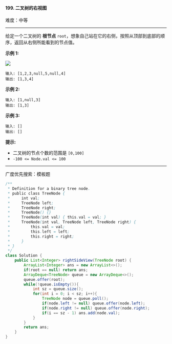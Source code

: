 #### 199. 二叉树的右视图

难度：中等

---

给定一个二叉树的  **根节点**  `root`，想象自己站在它的右侧，按照从顶部到底部的顺序，返回从右侧所能看到的节点值。

 **示例 1:** 

![](https://assets.leetcode.com/uploads/2021/02/14/tree.jpg)

```
输入: [1,2,3,null,5,null,4]
输出: [1,3,4]
```

 **示例 2:** 

```
输入: [1,null,3]
输出: [1,3]
```

 **示例 3:** 

```
输入: []
输出: []
```

 **提示:** 

*   二叉树的节点个数的范围是 `[0,100]`
*   `-100 <= Node.val <= 100`

---

广度优先搜索：模板题

```java
/**
 * Definition for a binary tree node.
 * public class TreeNode {
 *     int val;
 *     TreeNode left;
 *     TreeNode right;
 *     TreeNode() {}
 *     TreeNode(int val) { this.val = val; }
 *     TreeNode(int val, TreeNode left, TreeNode right) {
 *         this.val = val;
 *         this.left = left;
 *         this.right = right;
 *     }
 * }
 */
class Solution {
    public List<Integer> rightSideView(TreeNode root) {
        ArrayList<Integer> ans = new ArrayList<>();
        if(root == null) return ans;
        ArrayDeque<TreeNode> queue = new ArrayDeque<>();
        queue.offer(root);
        while(!queue.isEmpty()){
            int sz = queue.size();
            for(int i = 0; i < sz; i++){
                TreeNode node = queue.poll();
                if(node.left != null) queue.offer(node.left);
                if(node.right != null) queue.offer(node.right);
                if(i == sz - 1) ans.add(node.val);
            }
        }
        return ans;
    }
}
```